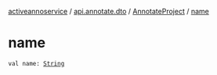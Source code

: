 [activeannoservice](../../index.md) / [api.annotate.dto](../index.md) / [AnnotateProject](index.md) / [name](./name.md)

# name

`val name: `[`String`](https://kotlinlang.org/api/latest/jvm/stdlib/kotlin/-string/index.html)